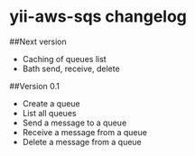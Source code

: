 yii-aws-sqs changelog
=====================

##Next version

- Caching of queues list
- Bath send, receive, delete 

##Version 0.1

- Create a queue
- List all queues
- Send a message to a queue 
- Receive a message from a queue
- Delete a message from a queue

